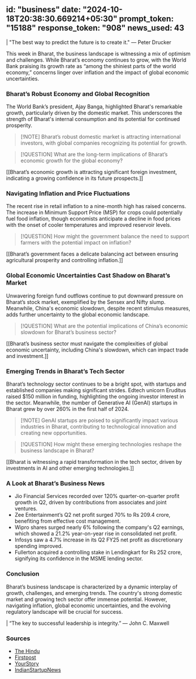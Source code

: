 
id: "business"
date: "2024-10-18T20:38:30.669214+05:30"
prompt_token: "15188"
response_token: "908"
news_used: 43
------
| "The best way to predict the future is to create it." — Peter Drucker

This week in Bharat, the business landscape is witnessing a mix of optimism and challenges. While Bharat’s economy continues to grow, with the World Bank praising its growth rate as “among the shiniest parts of the world economy,” concerns linger over inflation and the impact of global economic uncertainties. 

### Bharat’s Robust Economy and Global Recognition 

The World Bank’s president, Ajay Banga, highlighted Bharat's remarkable growth, particularly driven by the domestic market. This underscores the strength of Bharat's internal consumption and its potential for continued prosperity. 

> [!NOTE] Bharat’s robust domestic market is attracting international investors, with global companies recognizing its potential for growth.

> [!QUESTION] What are the long-term implications of Bharat’s economic growth for the global economy? 

[[Bharat’s economic growth is attracting significant foreign investment, indicating a growing confidence in its future prospects.]]

###  Navigating Inflation and Price Fluctuations 

The recent rise in retail inflation to a nine-month high has raised concerns. The increase in Minimum Support Price (MSP) for crops could potentially fuel food inflation, though economists anticipate a decline in food prices with the onset of cooler temperatures and improved reservoir levels. 

> [!QUESTION] How might the government balance the need to support farmers with the potential impact on inflation?

[[Bharat’s government faces a delicate balancing act between ensuring agricultural prosperity and controlling inflation.]]

###  Global Economic Uncertainties Cast Shadow on Bharat’s Market

Unwavering foreign fund outflows continue to put downward pressure on Bharat’s stock market, exemplified by the Sensex and Nifty slump. Meanwhile, China's economic slowdown, despite recent stimulus measures, adds further uncertainty to the global economic landscape. 

> [!QUESTION] What are the potential implications of China’s economic slowdown for Bharat’s business sector?

[[Bharat’s business sector must navigate the complexities of global economic uncertainty, including China's slowdown, which can impact trade and investment.]]

###  Emerging Trends in Bharat’s Tech Sector

Bharat’s technology sector continues to be a bright spot, with startups and established companies making significant strides. Edtech unicorn Eruditus raised $150 million in funding, highlighting the ongoing investor interest in the sector. Meanwhile, the number of Generative AI (GenAI) startups in Bharat grew by over 260% in the first half of 2024. 

> [!NOTE]  GenAI startups are poised to significantly impact various industries in Bharat, contributing to technological innovation and creating new opportunities.

> [!QUESTION] How might these emerging technologies reshape the business landscape in Bharat?

[[Bharat is witnessing a rapid transformation in the tech sector, driven by investments in AI and other emerging technologies.]]

###  A Look at Bharat’s Business News

- Jio Financial Services recorded over 120% quarter-on-quarter profit growth in Q2, driven by contributions from associates and joint ventures. 
- Zee Entertainment’s Q2 net profit surged 70% to Rs 209.4 crore, benefiting from effective cost management.
- Wipro shares surged nearly 6% following the company's Q2 earnings, which showed a 21.2% year-on-year rise in consolidated net profit. 
- Infosys saw a 4.7% increase in its Q2 FY25 net profit as discretionary spending improved.
- Fullerton acquired a controlling stake in Lendingkart for Rs 252 crore, signifying its confidence in the MSME lending sector.

### Conclusion

Bharat’s business landscape is characterized by a dynamic interplay of growth, challenges, and emerging trends. The country's strong domestic market and growing tech sector offer immense potential. However, navigating inflation, global economic uncertainties, and the evolving regulatory landscape will be crucial for success. 

| “The key to successful leadership is integrity.” — John C. Maxwell

### Sources

- [The Hindu](https://www.thehindu.com/)
- [Firstpost](https://www.firstpost.com/)
- [YourStory](https://yourstory.com/)
- [IndianStartupNews](https://indianstartupnews.com/)

